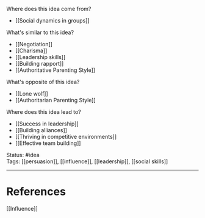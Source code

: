 Where does this idea come from?  
- [[Social dynamics in groups]]

What's similar to this idea?  
- [[Negotiation]]
- [[Charisma]]
- [[Leadership skills]]
- [[Building rapport]]
- [[Authoritative Parenting Style]]

What's opposite of this idea?  
- [[Lone wolf]]
- [[Authoritarian Parenting Style]]

Where does this idea lead to?  
- [[Success in leadership]]
- [[Building alliances]]
- [[Thriving in competitive environments]]
- [[Effective team building]]


Status: #idea  
Tags:  [[persuasion]], [[influence]], [[leadership]], [[social skills]]

---
# References
[[Influence]]